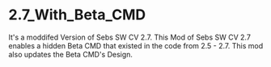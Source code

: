 # 2.7_With_Beta_CMD
It's a moddifed Version of Sebs SW CV 2.7. This Mod of Sebs SW CV 2.7 enables a hidden Beta CMD that existed in the code from 2.5 - 2.7. This mod also updates the Beta CMD's Design.
